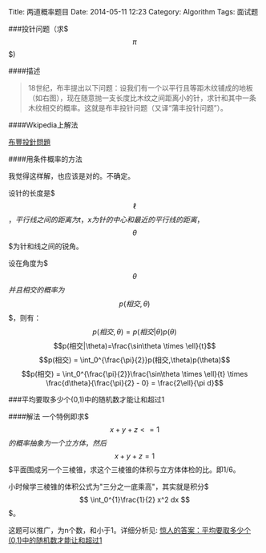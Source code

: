 Title: 两道概率题目
Date: 2014-05-11 12:23
Category: Algorithm
Tags: 面试题

###投针问题（求$$$\pi$$$)

####描述
> 18世纪，布丰提出以下问题：设我们有一个以平行且等距木纹铺成的地板（如右图），现在随意抛一支长度比木纹之间距离小的针，求针和其中一条木纹相交的概率。这就是布丰投针问题（又译“蒲丰投针问题”）。

####Wkipedia上解法

[布豐投針問題](http://zh.wikipedia.org/wiki/%E5%B8%83%E8%B1%90%E6%8A%95%E9%87%9D%E5%95%8F%E9%A1%8C)

####用条件概率的方法

我觉得这样解，也应该是对的。不确定。

设针的长度是$$$\ell$$$，平行线之间的距离为t，x为针的中心和最近的平行线的距离，$$$\theta$$$为针和线之间的锐角。

设在角度为$$$\theta$$$并且相交的概率为$$$p(相交,\theta)$$$，则有：
$$p(相交,\theta) = p(相交|\theta)p(\theta)$$
$$p(相交|\theta)=\frac{\sin\theta \times \ell}{t}$$
$$p(相交) = \int_0^{\frac{\pi}{2}}p(相交,\theta)p(\theta)$$
$$p(相交) = \int_0^{\frac{\pi}{2}}\frac{\sin\theta \times \ell}{t} \times \frac{d\theta}{\frac{\pi}{2} - 0} = \frac{2\ell}{\pi d}$$

###平均要取多少个(0,1)中的随机数才能让和超过1

####解法
一个特例即求$$$x+y+z<=1$$$的概率
抽象为一个立方体，然后$$$x+y+z=1$$$平面围成另一个三棱锥，求这个三棱锥的体积与立方体体检的比。即1/6。

小时候学三棱锥的体积公式为"三分之一底乘高"，其实就是积分$$$ \int_0^{1}\frac{1}{2} x^2 dx $$$。

这题可以推广，为n个数，和小于1。详细分析见: 
[惊人的答案：平均要取多少个(0,1)中的随机数才能让和超过1](http://www.matrix67.com/blog/archives/3507)
